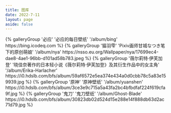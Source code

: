 ```yaml
---
title: 图库
date: 2022-7-11
layout: page
aside: false
---
```



<div class="gallery-group-main">
{% galleryGroup '必应' '必应的每日壁纸' '/album/bing' https://bing.icodeq.com %}
{% galleryGroup '猫羽雫' 'Pixiv画师甘城なつき笔下的原创萌娘' '/album/nya' https://nsso.eu.org/Wallpaper/nya/17699ec4-dae8-4ae1-96bb-d101ad58b783.jpeg %}
{% galleryGroup '薇尔莉特·伊芙加登' '晓佳奈著作的日本轻小说《薇尔莉特·伊芙加登》及其衍生作品中的女主角' '/album/Erika-Harlacher' https://i0.hdslb.com/bfs/album/59af6572e5ea374e434a0d0cbb78c5a83e159939.jpg %}
{% galleryGroup '原神' '原神壁纸' '/album/yuanshen' https://i0.hdslb.com/bfs/album/3ce3e9c715a5a43fa2bc4bfbdfaf224f619cfa9f.jpg %}
{% galleryGroup '鬼刀' '鬼刀壁纸' '/album/Ghost-Blade' https://i0.hdslb.com/bfs/album/30823db02d524d15e288e14f888db63d2ac71d79.jpg %}
</div>







